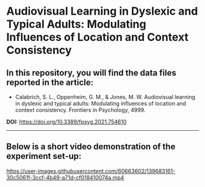 # **Audiovisual Learning in Dyslexic and Typical Adults: Modulating Influences of Location and Context Consistency**



## In this repository, you will find the data files reported in the article:

- Calabrich, S. L., Oppenheim, G. M., & Jones, M. W. Audiovisual learning in dyslexic and typical adults: Modulating influences of location and context consistency. Frontiers in Psychology, 4999.

 **DOI:** https://doi.org/10.3389/fpsyg.2021.754610
 
 ***

## Below is a short video demonstration of the experiment set-up:

https://user-images.githubusercontent.com/60663602/139683161-30c5061f-3ccf-4b49-a71d-cf018410074a.mp4

